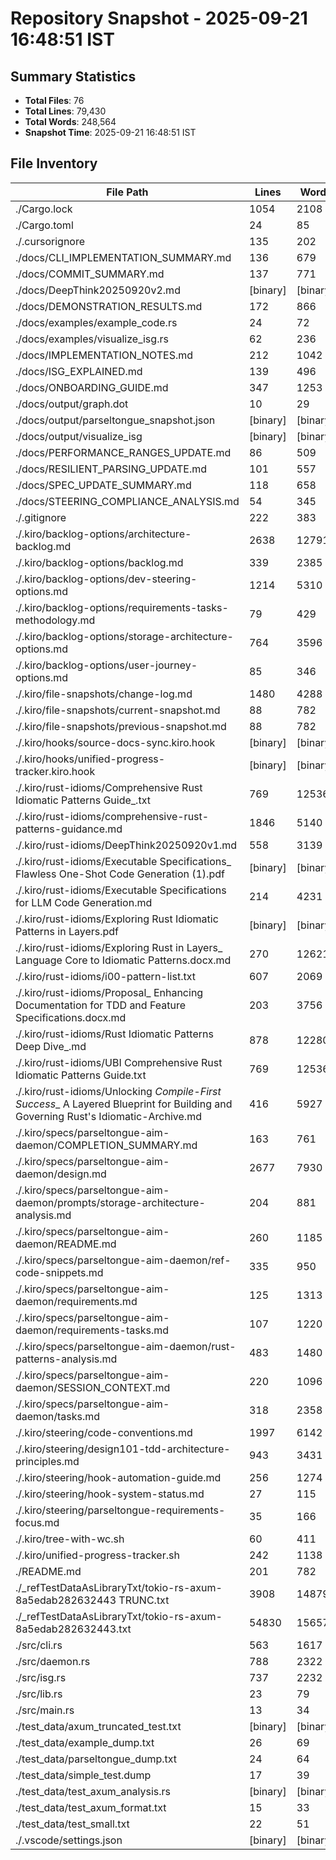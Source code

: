 # Repository Snapshot - 2025-09-21 16:48:51 IST

## Summary Statistics
- **Total Files**: 76
- **Total Lines**: 79,430
- **Total Words**: 248,564
- **Snapshot Time**: 2025-09-21 16:48:51 IST

## File Inventory

| File Path | Lines | Words | Size |
|-----------|-------|-------|------|
| ./Cargo.lock | 1054 | 2108 | 28K |
| ./Cargo.toml | 24 | 85 | 521 |
| ./.cursorignore | 135 | 202 | 1.7K |
| ./docs/CLI_IMPLEMENTATION_SUMMARY.md | 136 | 679 | 5.1K |
| ./docs/COMMIT_SUMMARY.md | 137 | 771 | 6.1K |
| ./docs/DeepThink20250920v2.md | [binary] | [binary] | 0 |
| ./docs/DEMONSTRATION_RESULTS.md | 172 | 866 | 6.5K |
| ./docs/examples/example_code.rs | 24 | 72 | 460 |
| ./docs/examples/visualize_isg.rs | 62 | 236 | 2.4K |
| ./docs/IMPLEMENTATION_NOTES.md | 212 | 1042 | 8.1K |
| ./docs/ISG_EXPLAINED.md | 139 | 496 | 3.4K |
| ./docs/ONBOARDING_GUIDE.md | 347 | 1253 | 9.3K |
| ./docs/output/graph.dot | 10 | 29 | 421 |
| ./docs/output/parseltongue_snapshot.json | [binary] | [binary] | 188K |
| ./docs/output/visualize_isg | [binary] | [binary] | 28M |
| ./docs/PERFORMANCE_RANGES_UPDATE.md | 86 | 509 | 3.7K |
| ./docs/RESILIENT_PARSING_UPDATE.md | 101 | 557 | 4.2K |
| ./docs/SPEC_UPDATE_SUMMARY.md | 118 | 658 | 5.0K |
| ./docs/STEERING_COMPLIANCE_ANALYSIS.md | 54 | 345 | 2.5K |
| ./.gitignore | 222 | 383 | 2.9K |
| ./.kiro/backlog-options/architecture-backlog.md | 2638 | 12791 | 104K |
| ./.kiro/backlog-options/backlog.md | 339 | 2385 | 19K |
| ./.kiro/backlog-options/dev-steering-options.md | 1214 | 5310 | 44K |
| ./.kiro/backlog-options/requirements-tasks-methodology.md | 79 | 429 | 3.5K |
| ./.kiro/backlog-options/storage-architecture-options.md | 764 | 3596 | 29K |
| ./.kiro/backlog-options/user-journey-options.md | 85 | 346 | 2.9K |
| ./.kiro/file-snapshots/change-log.md | 1480 | 4288 | 33K |
| ./.kiro/file-snapshots/current-snapshot.md | 88 | 782 | 5.3K |
| ./.kiro/file-snapshots/previous-snapshot.md | 88 | 782 | 5.3K |
| ./.kiro/hooks/source-docs-sync.kiro.hook | [binary] | [binary] | 1.8K |
| ./.kiro/hooks/unified-progress-tracker.kiro.hook | [binary] | [binary] | 545 |
| ./.kiro/rust-idioms/Comprehensive Rust Idiomatic Patterns Guide_.txt | 769 | 12536 | 90K |
| ./.kiro/rust-idioms/comprehensive-rust-patterns-guidance.md | 1846 | 5140 | 51K |
| ./.kiro/rust-idioms/DeepThink20250920v1.md | 558 | 3139 | 25K |
| ./.kiro/rust-idioms/Executable Specifications_ Flawless One-Shot Code Generation (1).pdf | [binary] | [binary] | 83K |
| ./.kiro/rust-idioms/Executable Specifications for LLM Code Generation.md | 214 | 4231 | 33K |
| ./.kiro/rust-idioms/Exploring Rust Idiomatic Patterns in Layers.pdf | [binary] | [binary] | 613K |
| ./.kiro/rust-idioms/Exploring Rust in Layers_ Language Core to Idiomatic Patterns.docx.md | 270 | 12621 | 97K |
| ./.kiro/rust-idioms/i00-pattern-list.txt | 607 | 2069 | 18K |
| ./.kiro/rust-idioms/Proposal_ Enhancing Documentation for TDD and Feature Specifications.docx.md | 203 | 3756 | 28K |
| ./.kiro/rust-idioms/Rust Idiomatic Patterns Deep Dive_.md | 878 | 12280 | 95K |
| ./.kiro/rust-idioms/UBI Comprehensive Rust Idiomatic Patterns Guide.txt | 769 | 12536 | 90K |
| ./.kiro/rust-idioms/Unlocking _Compile-First Success__ A Layered Blueprint for Building and Governing Rust's Idiomatic-Archive.md | 416 | 5927 | 47K |
| ./.kiro/specs/parseltongue-aim-daemon/COMPLETION_SUMMARY.md | 163 | 761 | 5.7K |
| ./.kiro/specs/parseltongue-aim-daemon/design.md | 2677 | 7930 | 87K |
| ./.kiro/specs/parseltongue-aim-daemon/prompts/storage-architecture-analysis.md | 204 | 881 | 7.2K |
| ./.kiro/specs/parseltongue-aim-daemon/README.md | 260 | 1185 | 11K |
| ./.kiro/specs/parseltongue-aim-daemon/ref-code-snippets.md | 335 | 950 | 9.7K |
| ./.kiro/specs/parseltongue-aim-daemon/requirements.md | 125 | 1313 | 8.8K |
| ./.kiro/specs/parseltongue-aim-daemon/requirements-tasks.md | 107 | 1220 | 9.6K |
| ./.kiro/specs/parseltongue-aim-daemon/rust-patterns-analysis.md | 483 | 1480 | 14K |
| ./.kiro/specs/parseltongue-aim-daemon/SESSION_CONTEXT.md | 220 | 1096 | 8.7K |
| ./.kiro/specs/parseltongue-aim-daemon/tasks.md | 318 | 2358 | 19K |
| ./.kiro/steering/code-conventions.md | 1997 | 6142 | 53K |
| ./.kiro/steering/design101-tdd-architecture-principles.md | 943 | 3431 | 29K |
| ./.kiro/steering/hook-automation-guide.md | 256 | 1274 | 11K |
| ./.kiro/steering/hook-system-status.md | 27 | 115 | 912 |
| ./.kiro/steering/parseltongue-requirements-focus.md | 35 | 166 | 1.3K |
| ./.kiro/tree-with-wc.sh | 60 | 411 | 2.7K |
| ./.kiro/unified-progress-tracker.sh | 242 | 1138 | 9.4K |
| ./README.md | 201 | 782 | 6.0K |
| ./_refTestDataAsLibraryTxt/tokio-rs-axum-8a5edab282632443 TRUNC.txt | 3908 | 14879 | 136K |
| ./_refTestDataAsLibraryTxt/tokio-rs-axum-8a5edab282632443.txt | 54830 | 156578 | 1.6M |
| ./src/cli.rs | 563 | 1617 | 19K |
| ./src/daemon.rs | 788 | 2322 | 28K |
| ./src/isg.rs | 737 | 2232 | 27K |
| ./src/lib.rs | 23 | 79 | 591 |
| ./src/main.rs | 13 | 34 | 280 |
| ./test_data/axum_truncated_test.txt | [binary] | [binary] | 0 |
| ./test_data/example_dump.txt | 26 | 69 | 455 |
| ./test_data/parseltongue_dump.txt | 24 | 64 | 514 |
| ./test_data/simple_test.dump | 17 | 39 | 248 |
| ./test_data/test_axum_analysis.rs | [binary] | [binary] | 0 |
| ./test_data/test_axum_format.txt | 15 | 33 | 297 |
| ./test_data/test_small.txt | 22 | 51 | 401 |
| ./.vscode/settings.json | [binary] | [binary] | 44 |
